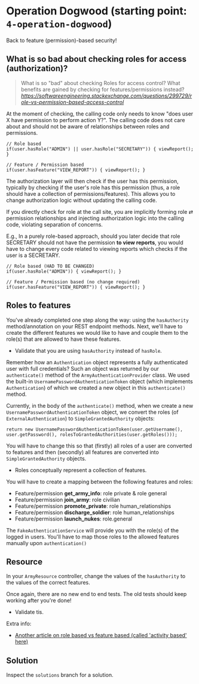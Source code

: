 # Operation Dogwood (starting point: `4-operation-dogwood`)

Back to feature (permission)-based security!

## What is so bad about checking roles for access (authorization)?

> What is so "bad" about checking Roles for access control? What benefits are gained by checking for features/permissions instead?
> _https://softwareengineering.stackexchange.com/questions/299729/role-vs-permission-based-access-control_

At the moment of checking, the calling code only needs to know "does user X have permission to perform action Y?".
The calling code does not care about and should not be aware of relationships between roles and permissions.
```
// Role based
if(user.hasRole("ADMIN") || user.hasRole("SECRETARY")) { viewReport(); }

// Feature / Permission based
if(user.hasFeature("VIEW_REPORT")) { viewReport(); }
```

The authorization layer will then check if the user has this permission, typically by checking if the user's role has this permission (thus, a role should have a collection of permissions/features). This allows you to change authorization logic without updating the calling code.

If you directly check for role at the call site, you are implicitly forming role ⇄ permission relationships and injecting authorization logic into the calling code, violating separation of concerns.

E.g., In a purely role-based approach, should you later decide that role SECRETARY should not have the permission **to view reports**, you would have to change every code related to viewing reports which checks if the user is a SECRETARY.

```
// Role based (HAD TO BE CHANGED)
if(user.hasRole("ADMIN")) { viewReport(); }

// Feature / Permission based (no change required)
if(user.hasFeature("VIEW_REPORT")) { viewReport(); }
```

## Roles to features
You've already completed one step along the way: using the `hasAuthority` method/annotation on your REST endpoint methods.
Next, we'll have to create the different features we would like to have and couple them to the role(s) that are allowed to have these features.
- Validate that you are using `hasAuthority` instead of `hasRole`.

Remember how an `Authentication` object represents a fully authenticated user with full credentials? Such an object was
returned by our `authenticate()` method of the `ArmyAuthenticationProvider` class. We used the built-in `UsernamePasswordAuthenticationToken` object (which implements `Authentication`) of which
we created a new object in this `authenticate()` method.

Currently, in the body of the `authenticate()` method, when we create a new `UsernamePasswordAuthenticationToken` object, we convert the roles (of `ExternalAuthentication`) to `SimpleGrantedAuthority` objects:
```
return new UsernamePasswordAuthenticationToken(user.getUsername(), user.getPassword(), rolesToGrantedAuthorities(user.getRoles()));
```

You will have to change this so that (firstly) all roles of a user are converted to features and then (secondly) all features are converted into `SimpleGrantedAuthority` objects.
- Roles conceptually represent a collection of features.

You will have to create a mapping between the following features and roles:
- Feature/permission **get_army_info**: role private & role general
- Feature/permission **join_army**: role civilian
- Feature/permission **promote_private**: role human_relationships
- Feature/permission **discharge_soldier**: role human_relationships
- Feature/permission **launch_nukes**: role.general

The `FakeAuthenticationService` will provide you with the role(s) of the logged in users. You'll have to map those roles to the allowed features manually upon `authentication()`

## Resource

In your `ArmyResource` controller, change the values of the `hasAuthority` to the values of the correct features.

Once again, there are no new end to end tests. The old tests should keep working after you're done!
- Validate tis.

Extra info:
- [Another article on role based vs feature based (called 'activity based' here)](https://lostechies.com/derickbailey/2011/05/24/dont-do-role-based-authorization-checks-do-activity-based-checks/)

## Solution
Inspect the `solutions` branch for a solution.
